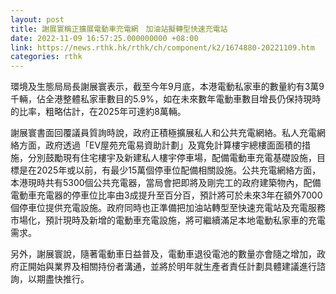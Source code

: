 ```yaml
---
layout: post
title: 謝展寰稱正擴展電動車充電網　加油站擬轉型快速充電站
date: 2022-11-09 16:57:25.000000000 +08:00
link: https://news.rthk.hk/rthk/ch/component/k2/1674880-20221109.htm
categories: rthk
---
```


環境及生態局局長謝展寰表示，截至今年9月底，本港電動私家車的數量約有3萬9千輛，佔全港整體私家車數目的5.9%，如在未來數年電動車數目增長仍保持現時的比率，粗略估計，在2025年可達約8萬輛。

謝展寰書面回覆議員質詢時說，政府正積極擴展私人和公共充電網絡。私人充電網絡方面，政府透過「EV屋苑充電易資助計劃」及寬免計算樓宇總樓面面積的措施，分別鼓勵現有住宅樓宇及新建私人樓宇停車場，配備電動車充電基礎設施，目標是在2025年或以前，有最少15萬個停車位配備相關設施。公共充電網絡方面，本港現時共有5300個公共充電器，當局會把即將及剛完工的政府建築物內，配備電動車充電器的停車位比率由3成提升至百分百，預計將可於未來3年在額外7000個停車位提供充電設施。政府同時也正準備把加油站轉型至快速充電站及充電服務市場化，預計現時及新增的電動車充電設施，將可繼續滿足本地電動私家車的充電需求。

另外，謝展寰說，隨著電動車日益普及，電動車退役電池的數量亦會隨之增加，政府正開始與業界及相關持份者溝通，並將於明年就生產者責任計劃具體建議進行諮詢，以期盡快推行。
